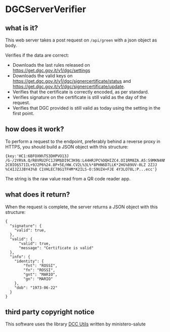 # DGCServerVerifier

## what is it?
This web server takes a post request on ``/api/green`` with a json object as body.

Verifies if the data are correct:
  * Downloads the last rules released on https://get.dgc.gov.it/v1/dgc/settings
  * Downloads the valid keys on https://get.dgc.gov.it/v1/dgc/signercertificate/status and https://get.dgc.gov.it/v1/dgc/signercertificate/update.
  * Verifies that the certificate is correctly encoded, as per standard.
  * Verifies signature on the certificate is still valid as the day of the request.
  * Verifies that DGC provided is still valid as today using the setting in the first point.

## how does it work?
To perform a request to the endpoint, preferably behind a reverse proxy in HTTPS, you should
build a JSON object with this structure:


    {key:'HC1:6BFOXN%TS3DHPVO13J /G-/2YRVA.Q/R8VRU2FC1J9M$DI9C3K9$:L44HRJPC%OQHIZC4.OI1RM8ZA.A5:S9MKN4NN3F85QNCY0O%0VZ001HOC9JU0D0HT0HB2PL/IB*09B9LW4T*8+DC9I0%YB/VM$*SBAKYE9*FJ7ID$0HY84Q:GY3LV2LW 2C0IO$571IL+9J2P6%24.8P+5E/HW.CV2L%3L%*8PHN6D7LLK*2HG%89UV-0LZ 2ZJJ %C4IJZJJBY43%8 C1VHLEC78G1TFHM*K2ILS-O:S9UZ4+FJE 4Y3LO78L:P...ecc'}

The string is the raw value read from a QR code reader app.

## what does it return?
When the request is complete, the server returns a JSON object with this structure:

    {
      "signature": {
        "valid": true,
      },
      "valid": {
          "valid": true,
          "message": "Certificate is valid"
      },
      "info": {
        "identity": {
            "fnt": "ROSSI",
            "fn": "ROSSI",
            "gnt": "MARIO",
            "gn": "MARIO"
        },
        "dob": "1973-06-22"
      }
    }

## third party copyright notice
This software uses the library [DCC Utils](https://github.com/ministero-salute/dcc-utils) written by ministero-salute